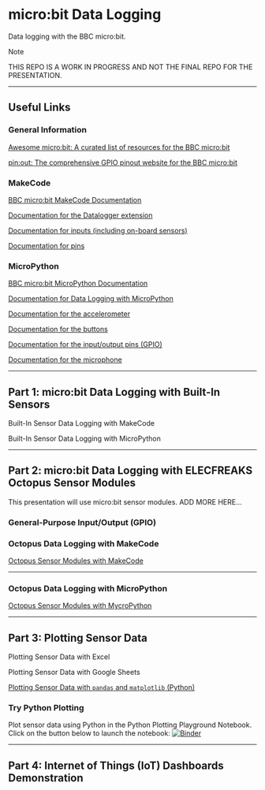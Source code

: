 # micro:bit Data Logging
Data logging with the BBC micro:bit. 

> [!NOTE]
> THIS REPO IS A WORK IN PROGRESS AND NOT THE FINAL REPO FOR THE PRESENTATION.

---





## Useful Links

### General Information

[Awesome micro:bit: A curated list of resources for the BBC micro:bit](https://github.com/carlosperate/awesome-microbit)

[pin:out: The comprehensive GPIO pinout website for the BBC micro:bit](https://microbit.pinout.xyz/)



### MakeCode

[BBC micro:bit MakeCode Documentation](https://makecode.microbit.org/docs)

[Documentation for the Datalogger extension](https://makecode.microbit.org/reference/datalogger)

[Documentation for inputs (including on-board sensors)](https://makecode.microbit.org/reference/input)

[Documentation for pins](https://makecode.microbit.org/reference/pins)

### MicroPython

[BBC micro:bit MicroPython Documentation](https://microbit-micropython.readthedocs.io/en/v2-docs/)

[Documentation for Data Logging with MicroPython](https://microbit-micropython.readthedocs.io/en/v2-docs/log.html)

[Documentation for the accelerometer](https://microbit-micropython.readthedocs.io/en/v2-docs/accelerometer.html)

[Documentation for the buttons](https://microbit-micropython.readthedocs.io/en/v2-docs/button.html)

[Documentation for the input/output pins (GPIO)](https://microbit-micropython.readthedocs.io/en/v2-docs/pin.html)

[Documentation for the microphone](https://microbit-micropython.readthedocs.io/en/v2-docs/microphone.html)



---

## Part 1: micro:bit Data Logging with Built-In Sensors

Built-In Sensor Data Logging with MakeCode

Built-In Sensor Data Logging with MicroPython

---
## Part 2: micro:bit Data Logging with ELECFREAKS Octopus Sensor Modules

This presentation will use micro:bit sensor modules. ADD MORE HERE...

### General-Purpose Input/Output (GPIO)

  

### Octopus Data Logging with MakeCode

[Octopus Sensor Modules with MakeCode](markdown-files/octopus-makecode.md)

---

### Octopus Data Logging with MicroPython

[Octopus Sensor Modules with MycroPython](markdown-files/octopus-micropython.md)



---

## Part 3: Plotting Sensor Data

Plotting Sensor Data with Excel

Plotting Sensor Data with Google Sheets

[Plotting Sensor Data with `pandas` and `matplotlib` (Python)](https://github.com/simonhasan/microbit-data-logging-2023-12-03/blob/main/code-files/python_plotting/python_plotting.ipynb)

### Try Python Plotting

Plot sensor data using Python in the Python Plotting Playground Notebook. Click on the button below to launch the notebook:
 [![Binder](https://mybinder.org/badge_logo.svg)](https://mybinder.org/v2/gh/simonhasan/microbit-data-logging-2023-12-03/HEAD?urlpath=https%3A%2F%2Fgithub.com%2Fsimonhasan%2Fmicrobit-data-logging-2023-12-03%2Fblob%2Fmain%2Fcode-files%2Fpython_plotting%2Fpython_plotting_playground.ipynb)





---
## Part 4: Internet of Things (IoT) Dashboards Demonstration